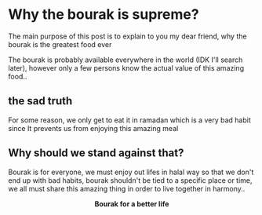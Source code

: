 # Why the bourak is supreme?

The main purpose of this post is to explain to you my dear friend, why the bourak is the greatest food ever

The bourak is probably available everywhere in the world (IDK I'll search later), however only a few persons know the actual value of this amazing food..

## the sad truth
For some reason, we only get to eat it in ramadan which is a very bad habit since It prevents us from enjoying this amazing meal

## Why should we stand against that?
Bourak is for everyone, we must enjoy out lifes in halal way so that we don't end up with bad habits, bourak shouldn't be tied to a specific place or time, we all must share this amazing thing in order to live together in harmony..

**<center>Bourak for a better life</center>**
